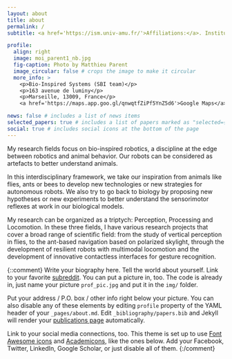 ```yaml
---
layout: about
title: about
permalink: /
subtitle: <a href='https://ism.univ-amu.fr/'>Affiliations:</a>. Institute of Movement Sciences, Marseille, France.

profile:
  align: right
  image: moi_parent1_nb.jpg
  fig-caption: Photo by Matthieu Parent
  image_circular: false # crops the image to make it circular
  more_info: >
    <p>Bio-Inspired Systems (SBI team)</p>
    <p>163 avenue de luminy</p>
    <p>Marseille, 13009, France</p>
    <a href='https://maps.app.goo.gl/qnwqtfZiPf5YnZ5d6'>Google Maps</a>

news: false # includes a list of news items
selected_papers: true # includes a list of papers marked as "selected={true}"
social: true # includes social icons at the bottom of the page
---
```


My research fields focus on bio-inspired robotics, a discipline at the edge between robotics and animal behavior. Our robots can be considered as artefacts to better understand animals.

In this interdisciplinary framework, we take our inspiration from animals like flies, ants or bees to develop new technologies or new strategies for autonomous robots. We also try to go back to biology by proposing new hypotheses or new experiments to better understand the sensorimotor reflexes at work in our biological models.

My research can be organized as a triptych: Perception, Processing and Locomotion. In these three fields, I have various research projects that cover a broad range of scientific field: from the study of vertical perception in flies, to the ant-based navigation based on polarized skylight, through the development of resilient robots with multimodal locomotion and the development of innovative contactless interfaces for gesture recognition. 

{::comment}
Write your biography here. Tell the world about yourself. Link to your favorite [subreddit](http://reddit.com). You can put a picture in, too. The code is already in, just name your picture `prof_pic.jpg` and put it in the `img/` folder.

Put your address / P.O. box / other info right below your picture. You can also disable any of these elements by editing `profile` property of the YAML header of your `_pages/about.md`. Edit `_bibliography/papers.bib` and Jekyll will render your [publications page](/al-folio/publications/) automatically.

Link to your social media connections, too. This theme is set up to use [Font Awesome icons](https://fontawesome.com/) and [Academicons](https://jpswalsh.github.io/academicons/), like the ones below. Add your Facebook, Twitter, LinkedIn, Google Scholar, or just disable all of them.
{:/comment}

